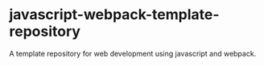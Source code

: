 # javascript-webpack-template-repository

A template repository for web development using javascript and webpack.

